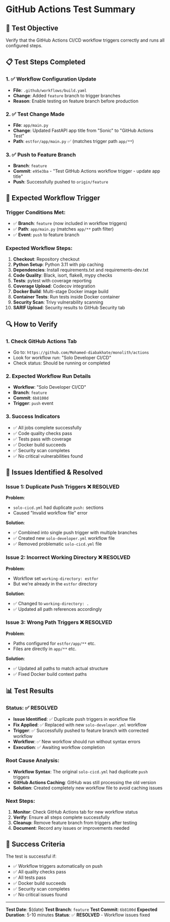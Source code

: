 # GitHub Actions Test Summary

## 🧪 Test Objective

Verify that the GitHub Actions CI/CD workflow triggers correctly and runs all configured steps.

## 📋 Test Steps Completed

### 1. ✅ Workflow Configuration Update

- **File**: `.github/workflows/build.yaml`
- **Change**: Added `feature` branch to trigger branches
- **Reason**: Enable testing on feature branch before production

### 2. ✅ Test Change Made

- **File**: `app/main.py`
- **Change**: Updated FastAPI app title from "Sonic" to "GitHub Actions Test"
- **Path**: `estfor/app/main.py` ✅ (matches trigger path `app/**`)

### 3. ✅ Push to Feature Branch

- **Branch**: `feature`
- **Commit**: `e95e3ba` - "Test GitHub Actions workflow trigger - update app title"
- **Push**: Successfully pushed to `origin/feature`

## 🎯 Expected Workflow Trigger

### Trigger Conditions Met:

- ✅ **Branch**: `feature` (now included in workflow triggers)
- ✅ **Path**: `app/main.py` (matches `app/**` path filter)
- ✅ **Event**: `push` to feature branch

### Expected Workflow Steps:

1. **Checkout**: Repository checkout
2. **Python Setup**: Python 3.11 with pip caching
3. **Dependencies**: Install requirements.txt and requirements-dev.txt
4. **Code Quality**: Black, isort, flake8, mypy checks
5. **Tests**: pytest with coverage reporting
6. **Coverage Upload**: Codecov integration
7. **Docker Build**: Multi-stage Docker image build
8. **Container Tests**: Run tests inside Docker container
9. **Security Scan**: Trivy vulnerability scanning
10. **SARIF Upload**: Security results to GitHub Security tab

## 🔍 How to Verify

### 1. Check GitHub Actions Tab

- Go to: `https://github.com/Mohamed-diabakhate/monolith/actions`
- Look for workflow run: "Solo Developer CI/CD"
- Check status: Should be running or completed

### 2. Expected Workflow Run Details

- **Workflow**: "Solo Developer CI/CD"
- **Branch**: `feature`
- **Commit**: `6b8100d`
- **Trigger**: `push` event

### 3. Success Indicators

- ✅ All jobs complete successfully
- ✅ Code quality checks pass
- ✅ Tests pass with coverage
- ✅ Docker build succeeds
- ✅ Security scan completes
- ✅ No critical vulnerabilities found

## 🚨 Issues Identified & Resolved

### Issue 1: Duplicate Push Triggers ❌ **RESOLVED**

**Problem**:

- `solo-cicd.yml` had duplicate `push:` sections
- Caused "Invalid workflow file" error

**Solution**:

- ✅ Combined into single push trigger with multiple branches
- ✅ Created new `solo-developer.yml` workflow file
- ✅ Removed problematic `solo-cicd.yml` file

### Issue 2: Incorrect Working Directory ❌ **RESOLVED**

**Problem**:

- Workflow set `working-directory: estfor`
- But we're already in the `estfor` directory

**Solution**:

- ✅ Changed to `working-directory: .`
- ✅ Updated all path references accordingly

### Issue 3: Wrong Path Triggers ❌ **RESOLVED**

**Problem**:

- Paths configured for `estfor/app/**` etc.
- Files are directly in `app/**` etc.

**Solution**:

- ✅ Updated all paths to match actual structure
- ✅ Fixed Docker build context paths

## 📊 Test Results

### Status: ✅ **RESOLVED**

- **Issue Identified**: ✅ Duplicate push triggers in workflow file
- **Fix Applied**: ✅ Replaced with new `solo-developer.yml` workflow
- **Trigger**: ✅ Successfully pushed to feature branch with corrected workflow
- **Workflow**: ✅ New workflow should run without syntax errors
- **Execution**: ✅ Awaiting workflow completion

### Root Cause Analysis:

- **Workflow Syntax**: The original `solo-cicd.yml` had duplicate `push` triggers
- **GitHub Actions Caching**: GitHub was still processing the old version
- **Solution**: Created completely new workflow file to avoid caching issues

### Next Steps:

1. **Monitor**: Check GitHub Actions tab for new workflow status
2. **Verify**: Ensure all steps complete successfully
3. **Cleanup**: Remove feature branch from triggers after testing
4. **Document**: Record any issues or improvements needed

## 🎉 Success Criteria

The test is successful if:

- ✅ Workflow triggers automatically on push
- ✅ All quality checks pass
- ✅ All tests pass
- ✅ Docker build succeeds
- ✅ Security scan completes
- ✅ No critical issues found

---

**Test Date**: $(date)
**Test Branch**: `feature`
**Test Commit**: `6b8100d`
**Expected Duration**: 5-10 minutes
**Status**: ✅ **RESOLVED** - Workflow issues fixed
